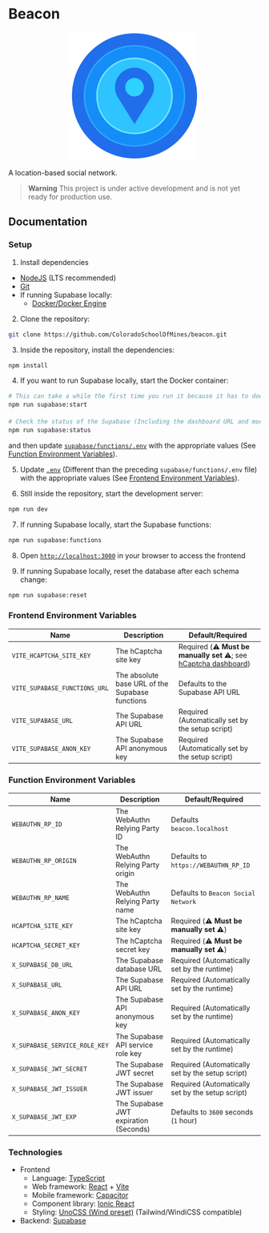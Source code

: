 # Beacon

<p align="center">
  <img alt="Beacon logo" height="256" width="256" src="src/assets/logo.png">
</p>

A location-based social network.

> **Warning**
> This project is under active development and is not yet ready for production use.

## Documentation

### Setup

1. Install dependencies

- [NodeJS](https://nodejs.org/en/download/) (LTS recommended)
- [Git](https://git-scm.com/downloads)
- If running Supabase locally:
  - [Docker/Docker Engine](https://docs.docker.com/engine/install/)

2. Clone the repository:

```bash
git clone https://github.com/ColoradoSchoolOfMines/beacon.git
```

3. Inside the repository, install the dependencies:

```bash
npm install
```

4. If you want to run Supabase locally, start the Docker container:

```bash
# This can take a while the first time you run it because it has to download a bunch of Docker images
npm run supabase:start

# Check the status of the Supabase (Including the dashboard URL and mock email server URL)
npm run supabase:status
```

and then update [`supabase/functions/.env`](supabase/functions/.env) with the appropriate values (See [Function Environment Variables](#function-environment-variables)).

5. Update [`.env`](.env) (Different than the preceding `supabase/functions/.env` file) with the appropriate values (See [Frontend Environment Variables](#frontend-environment-variables)).

6. Still inside the repository, start the development server:

```bash
npm run dev
```

7. If running Supabase locally, start the Supabase functions:

```bash
npm run supabase:functions
```

8. Open [`http://localhost:3000`](http://localhost:3000) in your browser to access the frontend

9. If running Supabase locally, reset the database after each schema change:

```bash
npm run supabase:reset
```

### Frontend Environment Variables

| Name                          | Description                                     | Default/Required                                                                                                        |
| ----------------------------- | ----------------------------------------------- | ----------------------------------------------------------------------------------------------------------------------- |
| `VITE_HCAPTCHA_SITE_KEY`      | The hCaptcha site key                           | Required (:warning: **Must be manually set** :warning:; see [hCaptcha dashboard](https://dashboard.hcaptcha.com/sites)) |
| `VITE_SUPABASE_FUNCTIONS_URL` | The absolute base URL of the Supabase functions | Defaults to the Supabase API URL                                                                                        |
| `VITE_SUPABASE_URL`           | The Supabase API URL                            | Required (Automatically set by the setup script)                                                                        |
| `VITE_SUPABASE_ANON_KEY`      | The Supabase API anonymous key                  | Required (Automatically set by the setup script)                                                                        |

### Function Environment Variables

| Name                          | Description                           | Default/Required                                        |
| ----------------------------- | ------------------------------------- | ------------------------------------------------------- |
| `WEBAUTHN_RP_ID`              | The WebAuthn Relying Party ID         | Defaults `beacon.localhost`                             |
| `WEBAUTHN_RP_ORIGIN`          | The WebAuthn Relying Party origin     | Defaults to `https://WEBAUTHN_RP_ID`                    |
| `WEBAUTHN_RP_NAME`            | The WebAuthn Relying Party name       | Defaults to `Beacon Social Network`                     |
| `HCAPTCHA_SITE_KEY`           | The hCaptcha site key                 | Required (:warning: **Must be manually set** :warning:) |
| `HCAPTCHA_SECRET_KEY`         | The hCaptcha secret key               | Required (:warning: **Must be manually set** :warning:) |
| `X_SUPABASE_DB_URL`           | The Supabase database URL             | Required (Automatically set by the runtime)             |
| `X_SUPABASE_URL`              | The Supabase API URL                  | Required (Automatically set by the runtime)             |
| `X_SUPABASE_ANON_KEY`         | The Supabase API anonymous key        | Required (Automatically set by the runtime)             |
| `X_SUPABASE_SERVICE_ROLE_KEY` | The Supabase API service role key     | Required (Automatically set by the runtime)             |
| `X_SUPABASE_JWT_SECRET`       | The Supabase JWT secret               | Required (Automatically set by the setup script)        |
| `X_SUPABASE_JWT_ISSUER`       | The Supabase JWT issuer               | Required (Automatically set by the setup script)        |
| `X_SUPABASE_JWT_EXP`          | The Supabase JWT expiration (Seconds) | Defaults to `3600` seconds (`1` hour)                   |

### Technologies

- Frontend
  - Language: [TypeScript](https://www.typescriptlang.org)
  - Web framework: [React](https://reactjs.org) + [Vite](https://vitejs.dev)
  - Mobile framework: [Capacitor](https://capacitorjs.com)
  - Component library: [Ionic React](https://ionicframework.com/docs/react)
  - Styling: [UnoCSS (Wind preset)](https://unocss.dev/presets/wind#wind-preset) (Tailwind/WindiCSS compatible)
- Backend: [Supabase](https://supabase.com)

